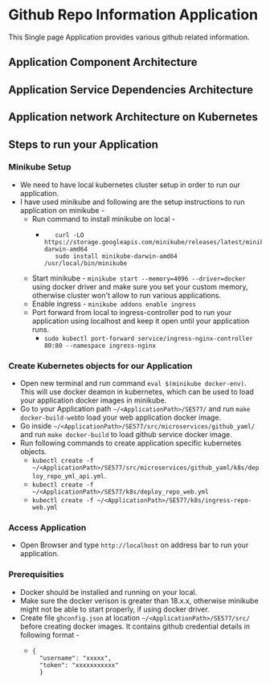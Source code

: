 # Github Repo Information Application
This Single page Application provides various github related information.

## Application Component Architecture



## Application Service Dependencies Architecture

## Application  network Architecture on Kubernetes

## Steps to run your Application

### Minikube Setup
* We need to have local kubernetes cluster setup in order to run our application.
* I have used minikube and following are the setup instructions to run application on minikube -
  * Run command to install minikube on local -
    * ```
         curl -LO https://storage.googleapis.com/minikube/releases/latest/minikube-darwin-amd64
         sudo install minikube-darwin-amd64 /usr/local/bin/minikube

  * Start minikube - ``minikube start --memory=4096 --driver=docker`` using docker driver and make sure you set your custom memory, otherwise cluster won't allow to run various applications.
  * Enable ingress - ``minikube addons enable ingress``
  * Port forward from local to ingress-controller pod to run your application using localhost and keep it open until your application runs.
    * ``sudo kubectl port-forward service/ingress-nginx-controller 80:80 --namespace ingress-nginx``

### Create Kubernetes objects for our Application

* Open new terminal and run command ``eval $(minikube docker-env)``. This will use docker deamon in kubernetes, which can be  used to load your application docker images in minikube.
* Go to your Application path ``~/<ApplicationPath>/SE577/`` and run ``make docker-build-web``to load your web application docker image.
* Go inside ``~/<ApplicationPath>/SE577/src/microservices/github_yaml/`` and run ``make docker-build`` to load github service docker image.
* Run following commands to create application specific kubernetes objects.
  * ``kubectl create -f ~/<ApplicationPath>/SE577/src/microservices/github_yaml/k8s/deploy_repo_yml_api.yml``.
  * ``kubectl create -f ~/<ApplicationPath>/SE577/k8s/deploy_repo_web.yml``
  * ``kubectl create -f ~/<ApplicationPath>/SE577/k8s/ingress-repo-web.yml``

### Access Application
* Open Browser and type ``http://localhost`` on address bar  to run your application.

### Prerequisities

* Docker should be installed and running on your local.
* Make sure the docker verison is greater than 18.x.x, otherwise minikube might not be able to start properly, if using docker driver.
* Create file ``ghconfig.json`` at location ``~/<ApplicationPath>/SE577/src/`` before creating docker images. It contains github credential details in following format -
  * ```
    {
      "username": "xxxxx",
      "token": "xxxxxxxxxxx"
      }
  
